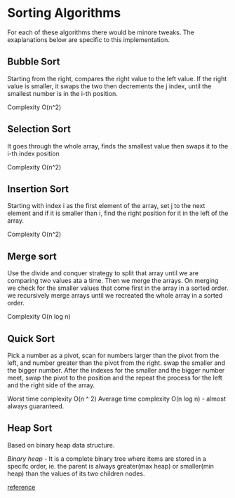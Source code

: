 # Sorting Algorithms
For each of these algorithms there would be minore tweaks. The exaplanations below are specific to this implementation.

## Bubble Sort
Starting from the right, compares the right value to the left value. If the right value is smaller, it swaps the two then decrements the j index, until the smallest number is in the i-th position. 

Complexity O(n^2)

## Selection Sort
It goes through the whole array, finds the smallest value then swaps it to the i-th index position

Complexity O(n^2)

## Insertion Sort
Starting with index i as the first element of the array, set j to the next element and if it is smaller than i, find the right position for it in the left of the array. 

Complexity O(n^2)

## Merge sort
Use the divide and conquer strategy to split that array until we are comparing two values ata a time. Then we merge the arrays. On merging we check for the smaller values that come first in the array in a sorted order. we recursively merge arrays until we recreated the whole array in a sorted order. 

Complexity O(n log n)

## Quick Sort
Pick a number as a pivot, scan for numbers larger than  the pivot from the left, and number greater than the pivot from the right. swap the smaller and the bigger number. After the indexes for the smaller and the bigger number meet, swap the pivot to the position and the repeat the process for the left and the right side of the array. 

Worst time complexity O(n ^ 2)
Average time complexity O(n log n) - almost always guaranteed. 

## Heap Sort
Based on binary heap data structure. 

*Binary heap* - It is a complete binary tree where items are stored in a specifc order, ie. the parent is always greater(max heap) or smaller(min heap) than the values of its two children nodes.

[reference](https://www.geeksforgeeks.org/heap-sort/)
